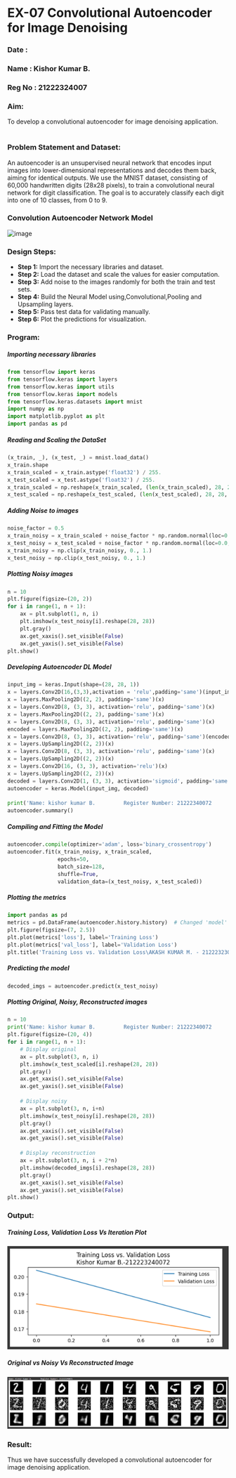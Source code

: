 # EX-07 Convolutional Autoencoder for Image Denoising
### Date :
### Name : Kishor Kumar B.
### Reg No : 21222324007
### Aim:
To develop a convolutional autoencoder for image denoising application. &emsp;&emsp;&emsp;&emsp;&emsp;&emsp;
### Problem Statement and Dataset:
An autoencoder is an unsupervised neural network that encodes input images into lower-dimensional representations and decodes them back, aiming for identical outputs. We use the MNIST dataset, consisting of 60,000 handwritten digits (28x28 pixels), to train a convolutional neural network for digit classification. The goal is to accurately classify each digit into one of 10 classes, from 0 to 9.
### Convolution Autoencoder Network Model
![image](https://github.com/user-attachments/assets/3dc3405d-22eb-400e-9fc5-291a04d2f26c)
### Design Steps:
- **Step 1:** Import the necessary libraries and dataset.
- **Step 2:** Load the dataset and scale the values for easier computation.
- **Step 3:** Add noise to the images randomly for both the train and test sets.
- **Step 4:** Build the Neural Model using,Convolutional,Pooling and Upsampling layers.
- **Step 5:** Pass test data for validating manually.
- **Step 6:** Plot the predictions for visualization.

### Program:
##### Importing necessary libraries
```Python
from tensorflow import keras
from tensorflow.keras import layers
from tensorflow.keras import utils
from tensorflow.keras import models
from tensorflow.keras.datasets import mnist
import numpy as np
import matplotlib.pyplot as plt
import pandas as pd

```
##### Reading and Scaling the DataSet
```Python
(x_train, _), (x_test, _) = mnist.load_data()
x_train.shape
x_train_scaled = x_train.astype('float32') / 255.
x_test_scaled = x_test.astype('float32') / 255.
x_train_scaled = np.reshape(x_train_scaled, (len(x_train_scaled), 28, 28, 1))
x_test_scaled = np.reshape(x_test_scaled, (len(x_test_scaled), 28, 28, 1))
```
##### Adding Noise to images
```Python
noise_factor = 0.5
x_train_noisy = x_train_scaled + noise_factor * np.random.normal(loc=0.0, scale=1.0, size=x_train_scaled.shape)
x_test_noisy = x_test_scaled + noise_factor * np.random.normal(loc=0.0, scale=1.0, size=x_test_scaled.shape)
x_train_noisy = np.clip(x_train_noisy, 0., 1.)
x_test_noisy = np.clip(x_test_noisy, 0., 1.)
```
##### Plotting Noisy images
```Python
n = 10
plt.figure(figsize=(20, 2))
for i in range(1, n + 1):
    ax = plt.subplot(1, n, i)
    plt.imshow(x_test_noisy[i].reshape(28, 28))
    plt.gray()
    ax.get_xaxis().set_visible(False)
    ax.get_yaxis().set_visible(False)
plt.show()
```
##### Developing Autoencoder DL Model
```Python
input_img = keras.Input(shape=(28, 28, 1))
x = layers.Conv2D(16,(3,3),activation = 'relu',padding='same')(input_img)
x = layers.MaxPooling2D((2, 2), padding='same')(x)
x = layers.Conv2D(8, (3, 3), activation='relu', padding='same')(x)
x = layers.MaxPooling2D((2, 2), padding='same')(x)
x = layers.Conv2D(8, (3, 3), activation='relu', padding='same')(x)
encoded = layers.MaxPooling2D((2, 2), padding='same')(x)
x = layers.Conv2D(8, (3, 3), activation='relu', padding='same')(encoded)
x = layers.UpSampling2D((2, 2))(x)
x = layers.Conv2D(8, (3, 3), activation='relu', padding='same')(x)
x = layers.UpSampling2D((2, 2))(x)
x = layers.Conv2D(16, (3, 3), activation='relu')(x)
x = layers.UpSampling2D((2, 2))(x)
decoded = layers.Conv2D(1, (3, 3), activation='sigmoid', padding='same')(x)
autoencoder = keras.Model(input_img, decoded)

print('Name: kishor kumar B.         Register Number: 21222340072       ')
autoencoder.summary()
```
##### Compiling and Fitting the Model
```Python
autoencoder.compile(optimizer='adam', loss='binary_crossentropy')
autoencoder.fit(x_train_noisy, x_train_scaled,
                epochs=50,
                batch_size=128,
                shuffle=True,
                validation_data=(x_test_noisy, x_test_scaled))
```
##### Plotting the metrics
```Python
import pandas as pd
metrics = pd.DataFrame(autoencoder.history.history)  # Changed 'model' to 'autoencoder'
plt.figure(figsize=(7, 2.5))
plt.plot(metrics['loss'], label='Training Loss')
plt.plot(metrics['val_loss'], label='Validation Loss')
plt.title('Training Loss vs. Validation Loss\AKASH KUMAR M. - 212223230010')
```
##### Predicting the model
```Python
decoded_imgs = autoencoder.predict(x_test_noisy)
```
##### Plotting Original, Noisy, Reconstructed images
```Python
n = 10
print('Name: kishor kumar B.         Register Number: 21222340072       ')
plt.figure(figsize=(20, 4))
for i in range(1, n + 1):
    # Display original
    ax = plt.subplot(3, n, i)
    plt.imshow(x_test_scaled[i].reshape(28, 28))
    plt.gray()
    ax.get_xaxis().set_visible(False)
    ax.get_yaxis().set_visible(False)

    # Display noisy
    ax = plt.subplot(3, n, i+n)
    plt.imshow(x_test_noisy[i].reshape(28, 28))
    plt.gray()
    ax.get_xaxis().set_visible(False)
    ax.get_yaxis().set_visible(False)

    # Display reconstruction
    ax = plt.subplot(3, n, i + 2*n)
    plt.imshow(decoded_imgs[i].reshape(28, 28))
    plt.gray()
    ax.get_xaxis().set_visible(False)
    ax.get_yaxis().set_visible(False)
plt.show()

```

### Output:
##### Training Loss, Validation Loss Vs Iteration Plot
![alt text](<Screenshot 2024-11-15 113005.png>)
##### Original vs Noisy Vs Reconstructed Image
![alt text](<Screenshot 2024-11-15 113013.png>)
### Result:
Thus we have successfully developed a convolutional autoencoder for image denoising application.

